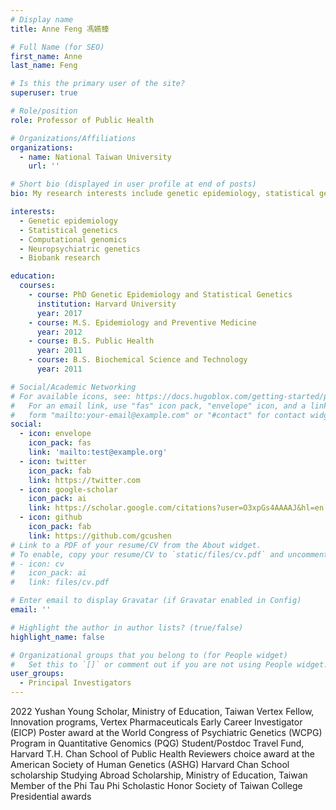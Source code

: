 ```yaml
---
# Display name
title: Anne Feng 馮嬿臻

# Full Name (for SEO)
first_name: Anne
last_name: Feng

# Is this the primary user of the site?
superuser: true

# Role/position
role: Professor of Public Health

# Organizations/Affiliations
organizations:
  - name: National Taiwan University
    url: ''

# Short bio (displayed in user profile at end of posts)
bio: My research interests include genetic epidemiology, statistical genetics and and biobank research.

interests:
  - Genetic epidemiology
  - Statistical genetics
  - Computational genomics
  - Neuropsychiatric genetics
  - Biobank research

education:
  courses:
    - course: PhD Genetic Epidemiology and Statistical Genetics
      institution: Harvard University
      year: 2017
    - course: M.S. Epidemiology and Preventive Medicine
      year: 2012
    - course: B.S. Public Health
      year: 2011
    - course: B.S. Biochemical Science and Technology
      year: 2011

# Social/Academic Networking
# For available icons, see: https://docs.hugoblox.com/getting-started/page-builder/#icons
#   For an email link, use "fas" icon pack, "envelope" icon, and a link in the
#   form "mailto:your-email@example.com" or "#contact" for contact widget.
social:
  - icon: envelope
    icon_pack: fas
    link: 'mailto:test@example.org'
  - icon: twitter
    icon_pack: fab
    link: https://twitter.com
  - icon: google-scholar
    icon_pack: ai
    link: https://scholar.google.com/citations?user=O3xpGs4AAAAJ&hl=en
  - icon: github
    icon_pack: fab
    link: https://github.com/gcushen
# Link to a PDF of your resume/CV from the About widget.
# To enable, copy your resume/CV to `static/files/cv.pdf` and uncomment the lines below.
# - icon: cv
#   icon_pack: ai
#   link: files/cv.pdf

# Enter email to display Gravatar (if Gravatar enabled in Config)
email: ''

# Highlight the author in author lists? (true/false)
highlight_name: false

# Organizational groups that you belong to (for People widget)
#   Set this to `[]` or comment out if you are not using People widget.
user_groups:
  - Principal Investigators
---
```


2022 Yushan Young Scholar, Ministry of Education, Taiwan Vertex Fellow, Innovation programs, Vertex Pharmaceuticals Early Career Investigator (EICP) Poster award at the World Congress of Psychiatric Genetics (WCPG) Program in Quantitative Genomics (PQG) Student/Postdoc Travel Fund, Harvard T.H. Chan School of Public Health Reviewers choice award at the American Society of Human Genetics (ASHG) Harvard Chan School scholarship Studying Abroad Scholarship, Ministry of Education, Taiwan Member of the Phi Tau Phi Scholastic Honor Society of Taiwan College Presidential awards
